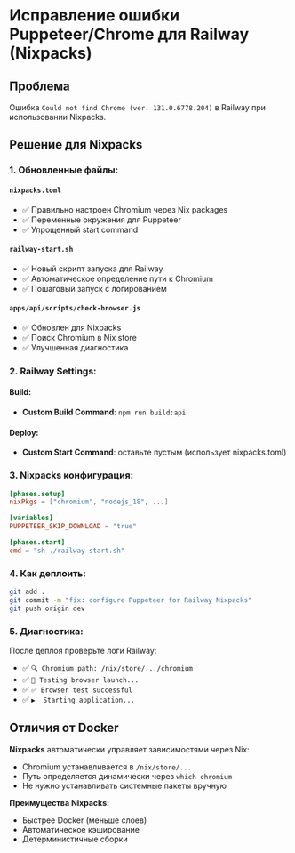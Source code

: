 # Исправление ошибки Puppeteer/Chrome для Railway (Nixpacks)

## Проблема
Ошибка `Could not find Chrome (ver. 131.0.6778.204)` в Railway при использовании Nixpacks.

## Решение для Nixpacks

### 1. Обновленные файлы:

#### `nixpacks.toml` 
- ✅ Правильно настроен Chromium через Nix packages
- ✅ Переменные окружения для Puppeteer
- ✅ Упрощенный start command

#### `railway-start.sh`
- ✅ Новый скрипт запуска для Railway
- ✅ Автоматическое определение пути к Chromium
- ✅ Пошаговый запуск с логированием

#### `apps/api/scripts/check-browser.js`
- ✅ Обновлен для Nixpacks
- ✅ Поиск Chromium в Nix store
- ✅ Улучшенная диагностика

### 2. Railway Settings:

#### Build:
- **Custom Build Command**: `npm run build:api`

#### Deploy:
- **Custom Start Command**: оставьте пустым (использует nixpacks.toml)

### 3. Nixpacks конфигурация:

```toml
[phases.setup]
nixPkgs = ["chromium", "nodejs_18", ...]

[variables]
PUPPETEER_SKIP_DOWNLOAD = "true"

[phases.start]
cmd = "sh ./railway-start.sh"
```

### 4. Как деплоить:

```bash
git add .
git commit -m "fix: configure Puppeteer for Railway Nixpacks"
git push origin dev
```

### 5. Диагностика:

После деплоя проверьте логи Railway:
- ✅ `🔍 Chromium path: /nix/store/.../chromium`
- ✅ `🧪 Testing browser launch...`
- ✅ `✅ Browser test successful`
- ✅ `▶️  Starting application...`

## Отличия от Docker

**Nixpacks** автоматически управляет зависимостями через Nix:
- Chromium устанавливается в `/nix/store/...`
- Путь определяется динамически через `which chromium`
- Не нужно устанавливать системные пакеты вручную

**Преимущества Nixpacks:**
- Быстрее Docker (меньше слоев)
- Автоматическое кэширование
- Детерминистичные сборки